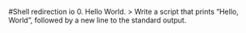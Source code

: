 #Shell redirection io
0. Hello World. > Write a script that prints “Hello, World”, followed by a new line to the standard output.
